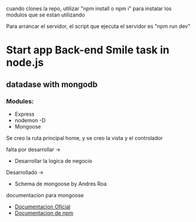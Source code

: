 <p>cuando clones la repo, utilizar "npm install o npm i" para instalar los modulos que se estan utilizando</p>

<p>Para arrancar el servidor, el script que ejecuta el servidor es "npm run dev"</p>

<h1>
    Start app Back-end Smile task in node.js
</h1>

<h2>
    datadase with mongodb
</h2>

<h3>Modules:</h3>
<ul>
    <li>Express</li>
    <li>nodemon -D</li>
    <li>Mongoose</li>
</ul>


Se creo la ruta principal home, y se creo la vista y el controlador

falta por desarrollar ->
    <ul>
        <li>Desarrollar la logica de negocio</li>
    </ul>
Desarrollado ->
    <ul>
        <li>Schema de mongoose by Andres Roa</li>
    </ul>

documentacion para mongoose
    <ul>
        <li><a href="https://mongoosejs.com/docs/api.html" target="_blank">Documentacion Oficial</a></li>
        <li><a href="https://www.npmjs.com/package/mongoose" target="_blank">Documentacion de npm</a></li>
    </ul>
